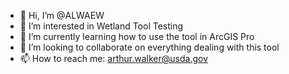 - 👋 Hi, I’m @ALWAEW
- 👀 I’m interested in Wetland Tool Testing
- 🌱 I’m currently learning how to use the tool in ArcGIS Pro
- 💞️ I’m looking to collaborate on everything dealing with this tool
- 📫 How to reach me: arthur.walker@usda.gov

<!---
ALWAEW/ALWAEW is a ✨ special ✨ repository because its `README.md` (this file) appears on your GitHub profile.
You can click the Preview link to take a look at your changes.
--->
